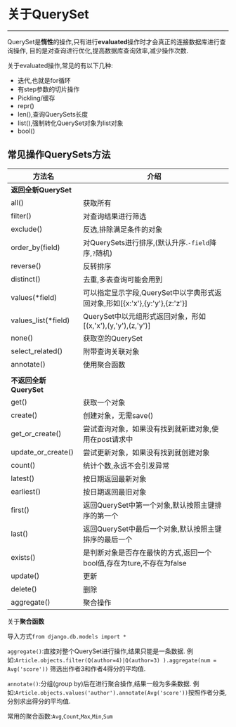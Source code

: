 # 关于QuerySet #

----------
QuerySet是**惰性**的操作,只有进行**evaluated**操作时才会真正的连接数据库进行查询操作,
目的是对查询进行优化,提高数据库查询效率,减少操作次数.

关于evaluated操作,常见的有以下几种:

- 迭代,也就是for循环
- 有step参数的切片操作
- Pickling/缓存
- repr()
- len(),查询QuerySets长度
- list(),强制转化QuerySet对象为list对象
- bool()

## 常见操作QuerySets方法 ##

| 方法名 | 介绍 |
| --- | --- |
| **返回全新QuerySet** |  |
| all() | 获取所有 |
| filter() | 对查询结果进行筛选 |
| exclude() | 反选,排除满足条件的对象 |
| order_by(field) | 对QuerySets进行排序,(默认升序.`-field`降序,`?`随机) |
| reverse() | 反转排序 |
| distinct() | 去重,多表查询可能会用到 |
| values(*field) | 可以指定显示字段,QuerySet中以字典形式返回对象,形如[{x:'x'},{y:'y'},{z:'z'}] |
| values_list(*field) | QuerySet中以元组形式返回对象，形如[(x,'x'),(y,'y'),(z,'y')] |
| none() | 获取空的QuerySet |
| select_related() | 附带查询关联对象 |
| annotate() | 使用聚合函数 |
|  |  |
| **不返回全新QuerySet** |  |
| get() | 获取一个对象 |
| create() | 创建对象，无需save() |
| get_or_create() | 尝试查询对象，如果没有找到就新建对象,使用在post请求中 |
| update_or_create() | 尝试更新对象，如果没有找到就创建对象 |
| count() | 统计个数,永远不会引发异常 |
| latest() | 按日期返回最新对象 |
| earliest() | 按日期返回最旧对象 |
| first() | 返回QuerySet中第一个对象,默认按照主键排序的第一个 |
| last() | 返回QuerySet中最后一个对象,默认按照主键排序的最后一个 |
| exists() | 是判断对象是否存在最快的方式,返回一个bool值,存在为ture,不存在为false |
| update() | 更新 |
| delete() | 删除 |
| aggregate() | 聚合操作 |


关于**聚合函数**

导入方式`from django.db.models import *`

`aggregate()`:直接对整个QuerySet进行操作,结果只能是一条数据.
例如:`Article.objects.filter(Q(author=4)|Q(author=3) ).aggregate(num = Avg('score'))` 筛选出作者3和作者4得分的平均值.

`annotate()`:分组(group by)后在进行聚合操作,结果一般为多条数据.
例如:`Article.objects.values('author').annotate(Avg('score'))`按照作者分类,分别求出得分的平均值.

常用的聚合函数:`Avg`,`Count`,`Max`,`Min`,`Sum`


